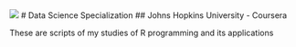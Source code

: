 <img src="https://d3njjcbhbojbot.cloudfront.net/api/utilities/v1/imageproxy/https://coursera-university-assets.s3.amazonaws.com/74/7ae340ec6911e5b395490a2a565172/JHU-Logo-Square-Mini_180px.png?auto=format%2Ccompress&dpr=1&w=56px&h=56px&auto=format%2Ccompress&dpr=1&w=&h=">
# Data Science Specialization
## Johns Hopkins University - Coursera

These are scripts of my studies of R programming and its applications
